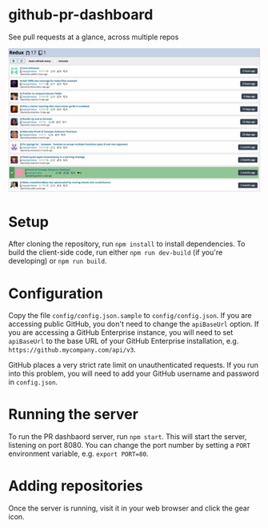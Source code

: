 # github-pr-dashboard

See pull requests at a glance, across multiple repos

![](img/screenshot.png)

# Setup
After cloning the repository, run `npm install` to install dependencies.
To build the client-side code, run either `npm run dev-build` (if you're developing)
or `npm run build`.

# Configuration

Copy the file `config/config.json.sample` to `config/config.json`. If you are accessing public GitHub, you don't need to change the `apiBaseUrl` option. If you are accessing a GitHub Enterprise instance, you will need to set `apiBaseUrl` to the base URL of your GitHub Enterprise installation, e.g. `https://github.mycompany.com/api/v3`.

GitHub places a very strict rate limit on unauthenticated requests. If you run into this problem, you will need to add your GitHub username and password in `config.json`.

# Running the server
To run the PR dashbaord server, run `npm start`. This will start the server, listening on port 8080. You can change the port number by setting a `PORT` environment variable, e.g. `export PORT=80`.

# Adding repositories
Once the server is running, visit it in your web browser and click the gear icon.
